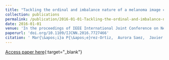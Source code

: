 ```yaml
---
title: "Tackling the ordinal and imbalance nature of a melanoma image classification problem"
collection: publications
permalink: /publication/2016-01-01-Tackling-the-ordinal-and-imbalance-nature-of-a-melanoma-image-classification-problem
date: 2016-01-01
venue: 'In the proceedings of IEEE International Joint Conference on Neural Networks (IJCNN2016)'
paperurl: 'doi.org/10.1109/IJCNN.2016.7727466'
citation: ' Mar{\&apos;i}a P{\&apos;e}rez-Ortiz,  Aurora Saez,  Javier S{\&apos;a}nchez-Monedero,  Pedro Guti{\&apos;e}rrez,  C{\&apos;e}sar Herv{\&apos;a}s-Mart{\&apos;i}nez, &quot;Tackling the ordinal and imbalance nature of a melanoma image classification problem.&quot; In the proceedings of IEEE International Joint Conference on Neural Networks (IJCNN2016), 2016.'
---
```

[Access paper here](doi.org/10.1109/IJCNN.2016.7727466){:target="_blank"}

